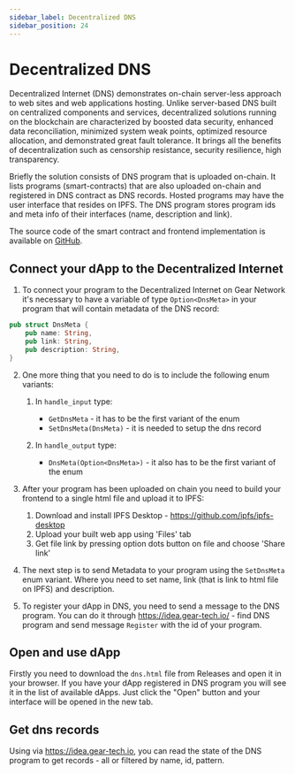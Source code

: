 ```yaml
---
sidebar_label: Decentralized DNS
sidebar_position: 24
---
```


# Decentralized DNS

Decentralized Internet (DNS) demonstrates on-chain server-less approach to web sites and web applications hosting. Unlike server-based DNS built on centralized components and services, decentralized solutions running on the blockchain are characterized by boosted data security, enhanced data reconciliation, minimized system weak points, optimized resource allocation, and demonstrated great fault tolerance. It brings all the benefits of decentralization such as censorship resistance, security resilience, high transparency.

Briefly the solution consists of DNS program that is uploaded on-chain. It lists programs (smart-contracts) that are also uploaded on-chain and registered in DNS contract as DNS records. Hosted programs may have the user interface that resides on IPFS. The DNS program stores program ids and meta info of their interfaces (name, description and link). 

The source code of the smart contract and frontend implementation is available on [GitHub](https://github.com/gear-dapps/DeIn).

## Connect your dApp to the Decentralized Internet

1. To connect your program to the Decentralized Internet on Gear Network it's necessary to have a variable of type `Option<DnsMeta>` in your program that will contain metadata of the DNS record:

```rust
pub struct DnsMeta {
    pub name: String,
    pub link: String,
    pub description: String,
}
```

2. One more thing that you need to do is to include the following enum variants:

    1. In `handle_input` type:
        - `GetDnsMeta` - it has to be the first variant of the enum
        - `SetDnsMeta(DnsMeta)` - it is needed to setup the dns record

    2. In `handle_output` type:
        - `DnsMeta(Option<DnsMeta>)` - it also has to be the first variant of the enum

3. After your program has been uploaded on chain you need to build your frontend to a single html file and upload it to IPFS:
    1. Download and install IPFS Desktop - https://github.com/ipfs/ipfs-desktop
    2. Upload your built web app using 'Files' tab
    3. Get file link by pressing option dots button on file and choose 'Share link'

4. The next step is to send Metadata to your program using the `SetDnsMeta` enum variant. Where you need to set name, link (that is link to html file on IPFS) and description.

5. To register your dApp in DNS, you need to send a message to the DNS program. You can do it through https://idea.gear-tech.io/ - find DNS program and send message `Register` with the id of your program.

## Open and use dApp

Firstly you need to download the `dns.html` file from Releases and open it in your browser. If you have your dApp registered in DNS program you will see it in the list of available dApps. Just click the "Open" button and your interface will be opened in the new tab.

## Get dns records

Using via https://idea.gear-tech.io, you can read the state of the DNS program to get records - all or filtered by name, id, pattern.